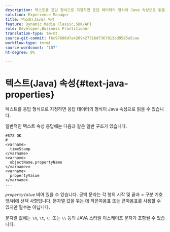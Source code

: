 ```yaml
---
description: 텍스트를 응답 형식으로 지정하면 응답 데이터의 형식이 Java 속성으로 읽을 수 있습니다.
solution: Experience Manager
title: 텍스트(Java) 속성
feature: Dynamic Media Classic,SDK/API
role: Developer,Business Practitioner
translation-type: tm+mt
source-git-commit: f6c97606d7a4209427316d7367013ad9585a5cae
workflow-type: tm+mt
source-wordcount: '107'
ht-degree: 0%

---
```



# 텍스트(Java) 속성{#text-java-properties}

텍스트를 응답 형식으로 지정하면 응답 데이터의 형식이 Java 속성으로 읽을 수 있습니다.

일반적인 텍스트 속성 응답에는 다음과 같은 일반 구조가 있습니다.

```
#S7Z OK
#
<varname>
  timeStamp
</varname>
<varname>
  objectName.propertyName
</varname>=
<varname>
  propertyValue
</varname>
...
```

*`propertyValue`* 비어 있을 수 있습니다. 공백 문자는 각 행의 시작 및 끝과 = 구분 기호 앞/뒤에 선택 사항입니다. 문자열 값을 묶는 데 작은따옴표 또는 큰따옴표를 사용할 수 있지만 필수는 아닙니다.

문자열 값에는 `\n`, `\t`, `\:` 또는 `\\` 등의 JAVA 스타일 이스케이프 문자가 포함될 수 있습니다.
